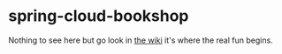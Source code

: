 # spring-cloud-bookshop
Nothing to see here but go look in [the wiki](https://github.com/urig/spring-cloud-bookshop/wiki) it's where the real fun begins.
